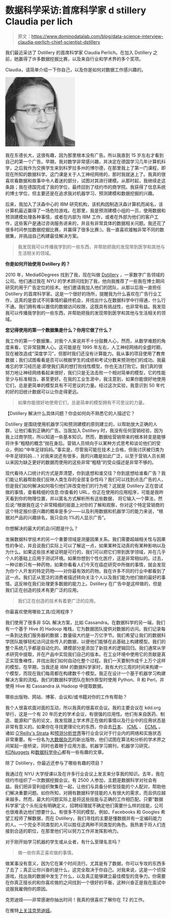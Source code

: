 # 数据科学采访:首席科学家 d stillery Claudia per lich

> 原文：<https://www.dominodatalab.com/blog/data-science-interview-claudia-perlich-chief-scientist-dstillery>

我们最近采访了 Dstillery 的首席科学家 Claudia Perlich。在加入 Dstillery 之前，她赢得了许多数据挖掘比赛，以及来自行业和学术界的多个奖项。

Claudia，请简单介绍一下你自己，以及你是如何对数据工作感兴趣的。

![Claudia Perlich](img/e689a759cbd3fc96876beda06aaac5f8.png)

我在东德长大，这很有趣，因为那里根本没有广告。所以我直到 15 岁左右才看到自己的第一个广告。早期，我对数学非常感兴趣，并决定在德国学习几年计算机科学，之后我作为交换学生来到科罗拉多州的博尔德，在那里我上了第一门课程，即现在所知的数据科学。这门课是关于人工神经网络的，那时我就迷上了。我真的很喜欢看数据和故事中令人着迷的部分，试图对其进行建模。从那时起，我继续走这条路；我在德国完成了我的学位，最终回到了纽约市的商学院。我获得了信息系统的博士学位，但主要还是在追求我对机器学习、预测建模和数据挖掘的兴趣。

后来，我加入了沃森中心的 IBM 研究机构，该机构因制造沃森计算机而闻名，该计算机最近赢得了一场危险游戏。在那里，我是预测建模小组的一员，使用数据和预测建模处理各种事情，或者在内部为 IBM 工作，或者在外部为他们的客户工作，这些客户是通过咨询服务进来的，并且有非常具体的数据相关问题。我还花了很多时间参加数据挖掘比赛，并赢得了很多比赛:)。我一直喜欢接触非常不同的数据集，并挑战自己构建最佳解决方案。

> 我发现我可以传播我学到的一些东西，并帮助把我的发现带到医学和其他与生活相关的领域。

**你是如何开始使用 Dstillery 的？**

2010 年，Media6Degrees 找到了我，现在叫做 [Dstillery](http://dstillery.com/) ，一家数字广告领域的公司。他们通过我在 NYU 的学术顾问找到了我，他向我推荐了一些我在博士期间研究的用于广告定位的技术。他们邀请我加入他们的团队，从那以后我一直担任 Dstillery 的首席科学家。这是一个很好的场所，提醒我为什么喜欢在广告行业工作，这真的是尝试不同事情的最终机会，并找出什么在数据科学中行得通，什么行不通。我们拥有难以置信的数据访问权限，这既具有挑战性，也非常有益。我发现我可以传播我学到的一些东西，并帮助把我的发现带到医学和其他与生活相关的领域。

**您记得使用的第一个数据集是什么？你用它做了什么？**

我工作的第一个数据集，对我个人来说并不十分鼓舞人心，然而，从数学难题的角度来看，它非常鼓舞人心。这可能是在 1995 年左右，人工神经网络的全盛时期，现在被改造成“深度学习”，但那时我们还没有计算能力。我从事的项目使用了教育数据；我们试图看看是否可以根据学生的成绩和考试分数来预测他们的成功。我最难忘的学习经历是:即使我们真的想打败线性模型，你也无法打败它。我们真的很努力地让神经网络看起来很好，我们只是无法击败一个相对简单的模型，它的性能至少与标准相当，甚至更好。在我的工业生涯中，我注意到，如果你能很好地使用它们，总是更简单的模型具有不可思议的力量。经过这次实验，我意识到 50 年代的好的旧统计数据可以让你走得更远。

> 如果你能很好地使用它们，总是简单的模型拥有不可思议的力量。

【Dstillery 解决什么具体问题？你会如何向不熟悉它的人描述它？

Dstillery 是围绕使用机器学习和预测建模的原则建立的，以帮助放大正确的人群，让他们看到正确的广告。当我加入 Dstillery 时，我没有任何营销经验，因为我上过商学院，所以知道一些基本知识。然而，数据给营销带来的根本转变是能够将许多“粗糙的概念”抛在身后。营销人员倾向于以某种方式思考和谈论他们的受众，例如:“中年足球妈妈。”事实是，尽管我可能在技术上合格，但我讨厌被归类为中年足球妈妈…！对我来说还有很多，我的兴趣是如此广泛，以至于营销人员长期以来因为缺乏更好的数据而使用的这些非常“粗糙”的受众描述是非常不够的。

现代看待人口统计的方式是弄清楚，你到底想和谁交往？你到底想给谁看广告？我们能让机器帮助我们反映人类生存的全部复杂性吗？我们可以找到点击广告的人，但是我们如何解决如何吸引他们并改变他们的行为呢？这就是 Dstillery 正在尝试做的事情，查看精细的信息:你查看的 URL，你正在使用的应用程序，可能是我昨天看到你的物理位置，并以匿名方式解析所有这些数据， 将它输入一个算法，然后说:“根据我在这个非常精细的层面上对你的了解和观察，你对这个特定营销商的这个特定报价感兴趣的概率是多少——以及利用数据和机器学习的能力来说，“根据对产品的兴趣排名，我只会向 1%的人显示广告”。

你想解决的最大的机会/问题是什么？

发展数据科学技术的另一个重要领域是测量因果关系。我们需要超越相关性与因果性的争论，并且说我们实际上可以了解这一点，如果某种互动真的有某种影响以及为什么。如果这些技术被证明是可行的，我们可以把它们带到医学领域，并在几乎个人的基础上应用于测试环境。如果你想到个性化医疗，这是非常相似的。过去，一种诊断只有一种药物，如果你看看人们今天在癌症研究中所做的事情，就会发现为你个人开发的特定药物——对你最有效的药物。我在许多不同的行业中都看到了这一点。我们正从宽泛的消费者描述转向关注个人以及我们能为他们做的最好的事情。这反映在我们处理更多数据的能力上。Dstillery 在广告中是这样做的，但是我们正在创造的技术有更广泛的应用。

> 我们正在创造的技术有着更广泛的应用。

你最喜欢使用哪些工具/应用程序？

我们使用了很多非 SQL 解决方案，比如 Cassandra。在数据科学的另一端，我们有一个基于 Hive 的 Hadoop 堆栈，它为数据团队提供对数据的访问。我们记录每一条到达我们服务器的数据；数量级大约是一万亿字节。我们希望让我们的数据科学团队能够轻松访问这些传入的数据，以便他们能够在此基础上构建模型。我们的整个系统几乎都是自动化的。建模部分是添加了新技术的逻辑回归。我们通常从学术研究中提取，并在产品中实现我们自己的版本。在工业环境中使用它的贡献是真正实现鲁棒性，并找出我们如何自动化整个过程。我们一天要制作成千上万个这样的模型。在早期，当我还是 IBM 的数据科学家时，我有大约三周的时间来构建一个模型，而现在我们每周都在构建数千个模型。我正在设计一个基于机器学习构建解决方案的流程。我们的数据科学团队在制作原型时使用 Python、R 和 Perl，并使用 Hive 和 Cassandra 从 Hadoop 中提取数据。

哪些出版物、网站、博客、会议和/或书籍对你的工作有帮助？

我个人很喜欢面对面的互动，所以我真的很喜欢会议。我的主要会议在 kdd.org 举行，这是一个有 20 年历史的学术会议，有很强的应用性。他们有来自医药、制造、能源和广告的论文，我发现跟上学术界正在做的事情以及行业中的应用状态是非常有意义的。如果你在寻找更理论化的东西，你会去[日本](https://nips.cc/Conferences/current)、 [ICML](http://icml.cc/2015/) 、 [ECML](http://www.ecmlpkdd2015.org/) 。诸如 [O'Reilly's Strata](https://www.oreilly.com/conferences/strata-data-ai.html) 和[预测分析世界](http://www.predictiveanalyticsworld.com/)等行业会议对于行业内的网络和实施状态非常重要。有一份名为[大数据杂志](http://www.journalofbigdata.com/)的新出版物，他们试图在算法和分析的学术界之间架起一座桥梁，同时也着眼于应用方面。机器学习期刊，机器学习研究， [KDNuggets](http://www.kdnuggets.com/) 和[数据科学中心](http://www.datasciencecentral.com/)都有一些有趣的文章。

除了 Dstillery，你最近还参与了哪些有趣的项目？

我通过在 NYU 大学授课以及在许多行业会议上发言来分享我的知识。去年，我在纽约市组织了一次数据挖掘会议，有 2500 人参加，主题是数据科学对社会有益。我们把非营利组织聚集在一起，让他们与具备分析型技能的个人配对，帮助他们解决重要问题。如你所知，对拥有数据科学技能的人有很大的需求，而且供应越来越多。然而，最大的问题实际上是将这些技能与正确的工作相匹配。只要“数据科学家”这个头衔没有明确定义，招聘经理就不确定他们需要什么样的技能，公司也很难表达他们想要什么。有很多不同的模型。例如，Facebooks 和 Googles 希望工程师了解数据，而在 Dstillery，我们寻找的主要是懂数据并有一定编码能力的人。一个完全不同类型的人可以胜任这两种不同类型的角色。我热衷于将人们连接到合适的职位，在那里他们可以努力工作并发挥影响力。

对于刚开始学习机器的学生或从业者，有什么至理名言吗？

> 做一些你真正喜欢做的事情。

做某事没有意义，因为它在某个时间流行。尤其是有了数据，你可以专攻的东西多了去了；真正让你兴奋的是什么，这完全取决于你自己。对我来说，这是一个侦探游戏，找出我的数据中发生了什么，以及真正能够建立最佳模型的竞争力。你需要在你真正擅长的和你喜欢做的之间找到一个很好的平衡，这种兴奋正是我在面试中说服我雇佣你的原因。

克劳迪娅——非常感谢你抽出时间！我真的很喜欢了解你在 T2 的工作。

在推特[上关注克劳迪娅](https://twitter.com/claudia_perlich)。
